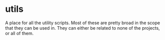 # utils
A place for all the utility scripts. Most of these are pretty broad in the scope that they can be used in. They can either be related to none of the projects, or all of them.
